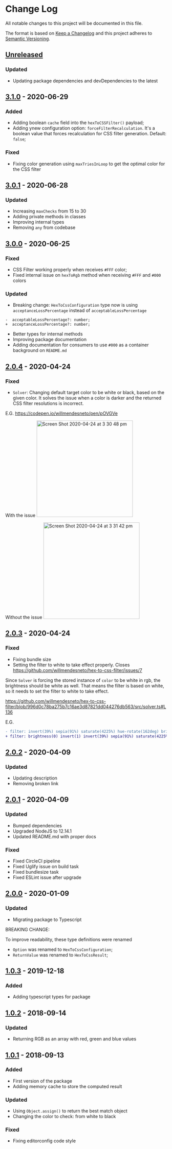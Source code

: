 # Change Log

All notable changes to this project will be documented in this file.

The format is based on [Keep a Changelog](http://keepachangelog.com/)
and this project adheres to [Semantic Versioning](http://semver.org/).

## [Unreleased][]

### Updated

- Updating package dependencies and devDependencies to the latest

## [3.1.0][] - 2020-06-29

### Added

- Adding boolean `cache` field into the `hexToCSSFilter()` payload;
- Adding
  ynew configuration option: `forceFilterRecalculation`. It's a boolean value that forces recalculation for CSS filter generation. Default: `false`;

### Fixed

- Fixing color generation using `maxTriesInLoop` to get the optimal color for the CSS filter

## [3.0.1][] - 2020-06-28

### Updated

- Increasing `maxChecks` from 15 to 30
- Adding private methods in classes
- Improving internal types
- Removing `any` from codebase

## [3.0.0][] - 2020-06-25

### Fixed

- CSS Filter working properly when receives `#FFF` color;
- Fixed internal issue on `hexToRgb` method when receiving `#FFF` and `#000` colors

### Updated

- Breaking change: `HexToCssConfiguration` type now is using `acceptanceLossPercentage` instead of `acceptableLossPercentage`

```
-  acceptableLossPercentage?: number;
+  acceptanceLossPercentage?: number;
```

- Better types for internal methods
- Improving package documentation
- Adding documentation for consumers to use `#000` as a container background on `README.md`

## [2.0.4][] - 2020-04-24

### Fixed

- `Solver`: Changing default target color to be white or black, based on the
  given color. It solves the issue when a color is darker and the returned CSS filter resolutions is incorrect.

E.G. https://codepen.io/willmendesneto/pen/pOVGVe

With the issue
<img width="300" alt="Screen Shot 2020-04-24 at 3 30 48 pm" src="https://user-images.githubusercontent.com/1252570/80251321-cee4ed00-864b-11ea-9a19-3d9aa1b59341.png">

Without the issue
<img width="300" alt="Screen Shot 2020-04-24 at 3 31 42 pm" src="https://user-images.githubusercontent.com/1252570/80251331-d1474700-864b-11ea-81b4-9db409efce99.png">

## [2.0.3][] - 2020-04-24

### Fixed

- Fixing bundle size
- Setting the filter to white to take effect properly. Closes https://github.com/willmendesneto/hex-to-css-filter/issues/7

Since `Solver` is forcing the stored instance of `color` to be white in rgb, the brightness should be white as well. That
means the filter is based on white, so it needs to set the filter to white to take effect.

https://github.com/willmendesneto/hex-to-css-filter/blob/996d0c78ba275b7c16ae3d87821dd044276db563/src/solver.ts#L136

E.G.

```diff
- filter: invert(39%) sepia(91%) saturate(4225%) hue-rotate(162deg) brightness(95%) contrast(101%);
+ filter: brightness(0) invert(1) invert(39%) sepia(91%) saturate(4225%) hue-rotate(162deg) brightness(95%) contrast(101%);
```

## [2.0.2][] - 2020-04-09

### Updated

- Updating description
- Removing broken link

## [2.0.1][] - 2020-04-09

### Updated

- Bumped dependencies
- Upgraded NodeJS to 12.14.1
- Updated README.md with proper docs

### Fixed

- Fixed CircleCI pipeline
- Fixed Uglify issue on build task
- Fixed bundlesize task
- Fixed ESLint issue after upgrade

## [2.0.0][] - 2020-01-09

### Updated

- Migrating package to Typescript

BREAKING CHANGE:

To improve readability, these type definitions were renamed

- `Option` was renamed to `HexToCssConfiguration`;
- `ReturnValue` was renamed to `HexToCssResult`;

## [1.0.3][] - 2019-12-18

### Added

- Adding typescript types for package

## [1.0.2][] - 2018-09-14

### Updated

- Returning RGB as an array with red, green and blue values

## [1.0.1][] - 2018-09-13

### Added

- First version of the package
- Adding memory cache to store the computed result

### Updated

- Using `Object.assign()` to return the best match object
- Changing the color to check: from white to black

### Fixed

- Fixing editorconfig code style

[unreleased]: https://github.com/willmendesneto/hex-to-css-filter/compare/v1.0.2...HEAD
[1.0.2]: https://github.com/willmendesneto/hex-to-css-filter/compare/v1.0.1...v1.0.2
[1.0.1]: https://github.com/willmendesneto/hex-to-css-filter/tree/v1.0.1
[unreleased]: https://github.com/willmendesneto/hex-to-css-filter/compare/v1.0.3...HEAD
[1.0.3]: https://github.com/willmendesneto/hex-to-css-filter/tree/v1.0.3
[unreleased]: https://github.com/willmendesneto/hex-to-css-filter/compare/v2.0.0...HEAD
[2.0.0]: https://github.com/willmendesneto/hex-to-css-filter/tree/v2.0.0
[unreleased]: https://github.com/willmendesneto/hex-to-css-filter/compare/v2.0.2...HEAD
[2.0.2]: https://github.com/willmendesneto/hex-to-css-filter/compare/v2.0.1...v2.0.2
[2.0.1]: https://github.com/willmendesneto/hex-to-css-filter/tree/v2.0.1
[unreleased]: https://github.com/willmendesneto/hex-to-css-filter/compare/v2.0.3...HEAD
[2.0.3]: https://github.com/willmendesneto/hex-to-css-filter/tree/v2.0.3
[unreleased]: https://github.com/willmendesneto/hex-to-css-filter/compare/v2.0.4...HEAD
[2.0.4]: https://github.com/willmendesneto/hex-to-css-filter/tree/v2.0.4
[unreleased]: https://github.com/willmendesneto/hex-to-css-filter/compare/v3.0.0...HEAD
[3.0.0]: https://github.com/willmendesneto/hex-to-css-filter/tree/v3.0.0
[unreleased]: https://github.com/willmendesneto/hex-to-css-filter/compare/v3.0.1...HEAD
[3.0.1]: https://github.com/willmendesneto/hex-to-css-filter/tree/v3.0.1
[unreleased]: https://github.com/willmendesneto/hex-to-css-filter/compare/v3.1.0...HEAD
[3.1.0]: https://github.com/willmendesneto/hex-to-css-filter/tree/v3.1.0

